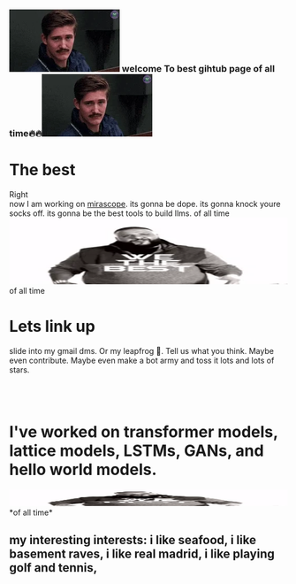 ### ![alt text](https://github.com/brianpark0126/brianpark0126/blob/main/gif.webp) welcome To best gihtub page of all time🔥🔥![alt text](https://github.com/brianpark0126/brianpark0126/blob/main/gif.webp)

# The best
Right  
now I am working on [mirascope](https://github.com/Mirascope/mirascope). its gonna be dope. its gonna knock youre socks off. its gonna be the best tools to build llms. of all time  <img src="/200.webp" width="900" height="120"/> of all time 

# Lets link up
slide into my gmail dms. Or my leapfrog 🐸. Tell us what you think. Maybe even contribute. Maybe even make a bot army and toss it lots and lots of stars.

<br>
<br>

# I've worked on transformer models, lattice models, LSTMs, GANs, and hello world models.
<img src="/200.webp" width="1100" height="30"/>
*of all time*  

  

## my interesting interests: i like seafood, i like basement raves, i like real madrid, i like playing golf and tennis, 

<!--
**brianpark0126/brianpark0126** is a ✨ _special_ ✨ repository because its `README.md` (this file) appears on your GitHub profile.

Here are some ideas to get you started:

- 🔭 I’m currently working on ...
- 🌱 I’m currently learning ...
- 👯 I’m looking to collaborate on ...
- 🤔 I’m looking for help with ...
- 💬 Ask me about ...
- 📫 How to reach me: ...
- 😄 Pronouns: ...
- ⚡ Fun fact: ...
-->
